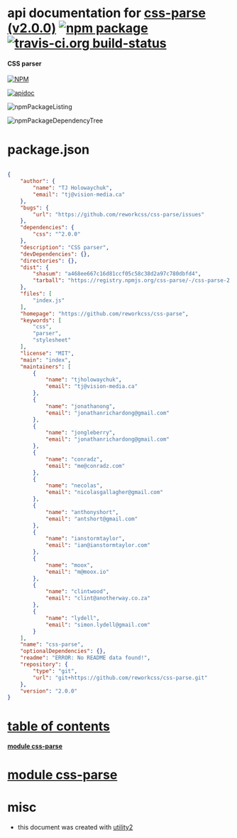 # api documentation for  [css-parse (v2.0.0)](https://github.com/reworkcss/css-parse)  [![npm package](https://img.shields.io/npm/v/npmdoc-css-parse.svg?style=flat-square)](https://www.npmjs.org/package/npmdoc-css-parse) [![travis-ci.org build-status](https://api.travis-ci.org/npmdoc/node-npmdoc-css-parse.svg)](https://travis-ci.org/npmdoc/node-npmdoc-css-parse)
#### CSS parser

[![NPM](https://nodei.co/npm/css-parse.png?downloads=true)](https://www.npmjs.com/package/css-parse)

[![apidoc](https://npmdoc.github.io/node-npmdoc-css-parse/build/screenCapture.buildNpmdoc.browser._2Fhome_2Ftravis_2Fbuild_2Fnpmdoc_2Fnode-npmdoc-css-parse_2Ftmp_2Fbuild_2Fapidoc.html.png)](https://npmdoc.github.io/node-npmdoc-css-parse/build/apidoc.html)

![npmPackageListing](https://npmdoc.github.io/node-npmdoc-css-parse/build/screenCapture.npmPackageListing.svg)

![npmPackageDependencyTree](https://npmdoc.github.io/node-npmdoc-css-parse/build/screenCapture.npmPackageDependencyTree.svg)



# package.json

```json

{
    "author": {
        "name": "TJ Holowaychuk",
        "email": "tj@vision-media.ca"
    },
    "bugs": {
        "url": "https://github.com/reworkcss/css-parse/issues"
    },
    "dependencies": {
        "css": "^2.0.0"
    },
    "description": "CSS parser",
    "devDependencies": {},
    "directories": {},
    "dist": {
        "shasum": "a468ee667c16d81ccf05c58c38d2a97c780dbfd4",
        "tarball": "https://registry.npmjs.org/css-parse/-/css-parse-2.0.0.tgz"
    },
    "files": [
        "index.js"
    ],
    "homepage": "https://github.com/reworkcss/css-parse",
    "keywords": [
        "css",
        "parser",
        "stylesheet"
    ],
    "license": "MIT",
    "main": "index",
    "maintainers": [
        {
            "name": "tjholowaychuk",
            "email": "tj@vision-media.ca"
        },
        {
            "name": "jonathanong",
            "email": "jonathanrichardong@gmail.com"
        },
        {
            "name": "jongleberry",
            "email": "jonathanrichardong@gmail.com"
        },
        {
            "name": "conradz",
            "email": "me@conradz.com"
        },
        {
            "name": "necolas",
            "email": "nicolasgallagher@gmail.com"
        },
        {
            "name": "anthonyshort",
            "email": "antshort@gmail.com"
        },
        {
            "name": "ianstormtaylor",
            "email": "ian@ianstormtaylor.com"
        },
        {
            "name": "moox",
            "email": "m@moox.io"
        },
        {
            "name": "clintwood",
            "email": "clint@anotherway.co.za"
        },
        {
            "name": "lydell",
            "email": "simon.lydell@gmail.com"
        }
    ],
    "name": "css-parse",
    "optionalDependencies": {},
    "readme": "ERROR: No README data found!",
    "repository": {
        "type": "git",
        "url": "git+https://github.com/reworkcss/css-parse.git"
    },
    "version": "2.0.0"
}
```



# <a name="apidoc.tableOfContents"></a>[table of contents](#apidoc.tableOfContents)

#### [module css-parse](#apidoc.module.css-parse)



# <a name="apidoc.module.css-parse"></a>[module css-parse](#apidoc.module.css-parse)



# misc
- this document was created with [utility2](https://github.com/kaizhu256/node-utility2)
